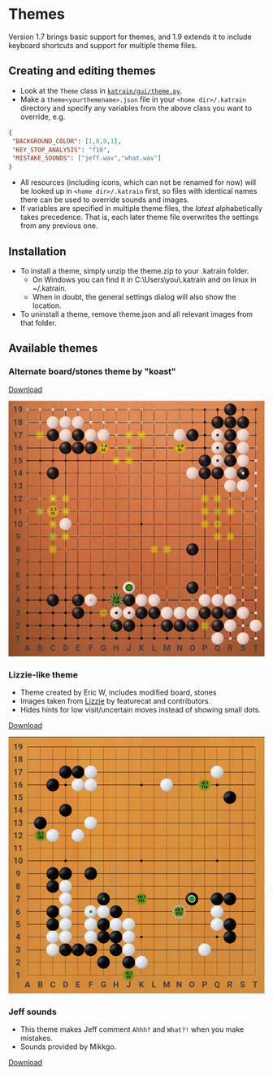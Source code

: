 # Themes

Version 1.7 brings basic support for themes, and 1.9 extends it to include keyboard shortcuts and support for multiple theme files.

## Creating and editing themes

* Look at the `Theme` class in [`katrain/gui/theme.py`](https://github.com/sanderland/katrain/blob/master/katrain/gui/theme.py).
* Make a `theme<yourthemename>.json` file in your `<home dir>/.katrain` directory and specify any variables from the above class you want to override, e.g. 
 ```json
 {
  "BACKGROUND_COLOR": [1,0,0,1],
  "KEY_STOP_ANALYSIS": "f10",
  "MISTAKE_SOUNDS": ["jeff.wav","what.wav"]
}
  ```
* All resources (including icons, which can not be renamed for now) will be looked up in `<home dir>/.katrain` first, so files with identical names there can be used to override sounds and images.
* If variables are specified in multiple theme files, the *latest* alphabetically takes precedence. That is, each later theme file overwrites the settings from any previous one.

## Installation

* To install a theme, simply unzip the theme.zip to your .katrain folder. 
  * On Windows you can find it in C:\Users\you\\.katrain and on linux in ~/.katrain.
  * When in doubt, the general settings dialog will also show the location.
* To uninstall a theme, remove theme.json and all relevant images from that folder.

## Available themes

### Alternate board/stones theme by "koast"

[Download](https://github.com/sanderland/katrain/blob/master/themes/koast-theme.zip)

![Preview](https://raw.githubusercontent.com/sanderland/katrain/master/themes/koast.png)

### Lizzie-like theme

* Theme created by Eric W, includes modified board, stones
* Images taken from [Lizzie](https://github.com/featurecat/lizzie/) by featurecat and contributors.
* Hides hints for low visit/uncertain moves instead of showing small dots. 

[Download](https://github.com/sanderland/katrain/blob/master/themes/eric-lizzie-look.zip)

![Preview](https://raw.githubusercontent.com/sanderland/katrain/master/themes/eric-lizzie.png)


### Jeff sounds

* This theme makes Jeff comment `Ahhh?` and `What?!` when you make mistakes.
* Sounds provided by Mikkgo.

[Download](https://github.com/sanderland/katrain/blob/master/themes/jeff-sounds.zip)


